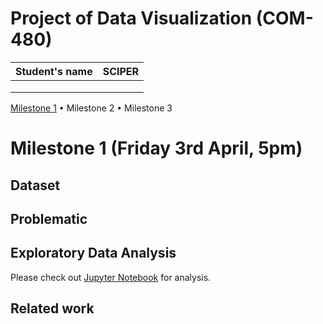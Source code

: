 # Project of Data Visualization (COM-480)

| Student's name | SCIPER |
| -------------- | ------ |
|  |  |
|  |  |
|  |  |

[Milestone 1](#milestone-1-friday-3rd-april-5pm) • Milestone 2 • Milestone 3
# Milestone 1 (Friday 3rd April, 5pm)
## Dataset
## Problematic
## Exploratory Data Analysis
Please check out [Jupyter Notebook](https://github.com/com-480-data-visualization/datavis-project-2022-nomorebugs/blob/main/data/DataAnalysis.ipynb) for analysis. 
## Related work
